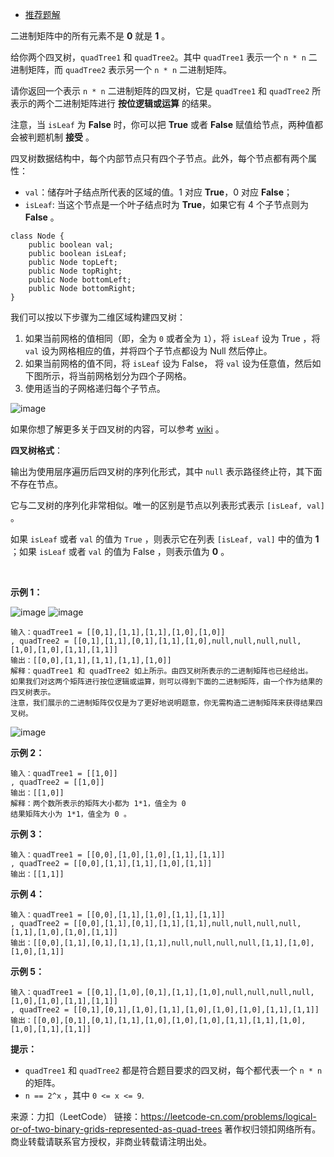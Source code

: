 * [推荐题解](https://leetcode-cn.com/problems/logical-or-of-two-binary-grids-represented-as-quad-trees/solution/zhe-ti-you-ji-ge-xu-yao-zhu-yi-de-di-fang-yi-zhi-k/)

二进制矩阵中的所有元素不是 **0** 就是 **1** 。

给你两个四叉树，```quadTree1``` 和 ```quadTree2```。其中 ```quadTree1``` 表示一个 ```n * n``` 二进制矩阵，而 ```quadTree2``` 表示另一个 ```n * n``` 二进制矩阵。

请你返回一个表示 ```n * n``` 二进制矩阵的四叉树，它是 ```quadTree1``` 和 ```quadTree2``` 所表示的两个二进制矩阵进行 **按位逻辑或运算** 的结果。

注意，当 ```isLeaf``` 为 **False** 时，你可以把 **True** 或者 **False** 赋值给节点，两种值都会被判题机制 **接受** 。

四叉树数据结构中，每个内部节点只有四个子节点。此外，每个节点都有两个属性：

* ```val```：储存叶子结点所代表的区域的值。1 对应 **True**，0 对应 **False**；
* ```isLeaf```: 当这个节点是一个叶子结点时为 **True**，如果它有 4 个子节点则为 **False** 。

```
class Node {
    public boolean val;
    public boolean isLeaf;
    public Node topLeft;
    public Node topRight;
    public Node bottomLeft;
    public Node bottomRight;
}
```
我们可以按以下步骤为二维区域构建四叉树：

1. 如果当前网格的值相同（即，全为 ```0``` 或者全为 ```1```），将 ```isLeaf``` 设为 True ，将 ```val``` 设为网格相应的值，并将四个子节点都设为 Null 然后停止。
2. 如果当前网格的值不同，将 ```isLeaf``` 设为 False， 将 ```val``` 设为任意值，然后如下图所示，将当前网格划分为四个子网格。
3. 使用适当的子网格递归每个子节点。

![image](https://github.com/Zhenghao-Liu/LeetCode_problem-and-solution/blob/master/0558.四叉树交集/new_top.png)

如果你想了解更多关于四叉树的内容，可以参考 [wiki](https://en.wikipedia.org/wiki/Quadtree) 。

**四叉树格式**：

输出为使用层序遍历后四叉树的序列化形式，其中 ```null``` 表示路径终止符，其下面不存在节点。

它与二叉树的序列化非常相似。唯一的区别是节点以列表形式表示 ```[isLeaf, val]``` 。

如果 ```isLeaf``` 或者 ```val``` 的值为 ```True``` ，则表示它在列表 ```[isLeaf, val]``` 中的值为 **1** ；如果 ```isLeaf``` 或者 ```val``` 的值为 False ，则表示值为 **0** 。

 

**示例 1：**

![image](https://github.com/Zhenghao-Liu/LeetCode_problem-and-solution/blob/master/0558.四叉树交集/qt1.png) 
![image](https://github.com/Zhenghao-Liu/LeetCode_problem-and-solution/blob/master/0558.四叉树交集/qt2.png)

```
输入：quadTree1 = [[0,1],[1,1],[1,1],[1,0],[1,0]]
, quadTree2 = [[0,1],[1,1],[0,1],[1,1],[1,0],null,null,null,null,[1,0],[1,0],[1,1],[1,1]]
输出：[[0,0],[1,1],[1,1],[1,1],[1,0]]
解释：quadTree1 和 quadTree2 如上所示。由四叉树所表示的二进制矩阵也已经给出。
如果我们对这两个矩阵进行按位逻辑或运算，则可以得到下面的二进制矩阵，由一个作为结果的四叉树表示。
注意，我们展示的二进制矩阵仅仅是为了更好地说明题意，你无需构造二进制矩阵来获得结果四叉树。
```
![image](https://github.com/Zhenghao-Liu/LeetCode_problem-and-solution/blob/master/0558.四叉树交集/qtr.png)

**示例 2：**
```
输入：quadTree1 = [[1,0]]
, quadTree2 = [[1,0]]
输出：[[1,0]]
解释：两个数所表示的矩阵大小都为 1*1，值全为 0 
结果矩阵大小为 1*1，值全为 0 。
```
**示例 3：**
```
输入：quadTree1 = [[0,0],[1,0],[1,0],[1,1],[1,1]]
, quadTree2 = [[0,0],[1,1],[1,1],[1,0],[1,1]]
输出：[[1,1]]
```
**示例 4：**
```
输入：quadTree1 = [[0,0],[1,1],[1,0],[1,1],[1,1]]
, quadTree2 = [[0,0],[1,1],[0,1],[1,1],[1,1],null,null,null,null,[1,1],[1,0],[1,0],[1,1]]
输出：[[0,0],[1,1],[0,1],[1,1],[1,1],null,null,null,null,[1,1],[1,0],[1,0],[1,1]]
```
**示例 5：**
```
输入：quadTree1 = [[0,1],[1,0],[0,1],[1,1],[1,0],null,null,null,null,[1,0],[1,0],[1,1],[1,1]]
, quadTree2 = [[0,1],[0,1],[1,0],[1,1],[1,0],[1,0],[1,0],[1,1],[1,1]]
输出：[[0,0],[0,1],[0,1],[1,1],[1,0],[1,0],[1,0],[1,1],[1,1],[1,0],[1,0],[1,1],[1,1]]
```

**提示：**

* ```quadTree1``` 和 ```quadTree2``` 都是符合题目要求的四叉树，每个都代表一个 ```n * n``` 的矩阵。
* ```n == 2^x``` ，其中 ```0 <= x <= 9```.

来源：力扣（LeetCode）
链接：https://leetcode-cn.com/problems/logical-or-of-two-binary-grids-represented-as-quad-trees
著作权归领扣网络所有。商业转载请联系官方授权，非商业转载请注明出处。
